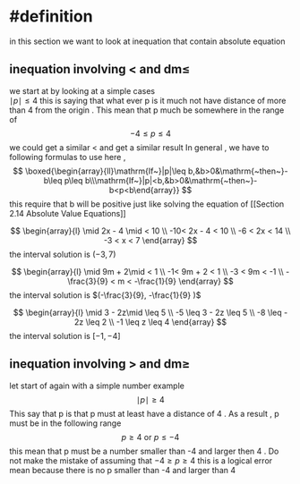 
# #definition   
in this section we want to look at inequation that contain  absolute equation  

##  inequation  involving  <  and  dm$\leq$
we start at by  looking at a simple cases  
$\mid p \mid \leq 4$ 
this is saying that what ever  p  is   it much  not have distance of more than  4  from the origin   . This mean that  p  much  be somewhere in the range of  
$$
-4\leq p  \leq 4
$$
we could  get a similar    < and  get a similar result 
In general  ,  we have to following  formulas to use here ,  
$$
\boxed{\begin{array}{ll}\mathrm{If~}|p|\leq b,&b>0&\mathrm{~then~}-b\leq p\leq b\\\mathrm{If~}|p|<b,&b>0&\mathrm{~then~}-b<p<b\end{array}}
$$ this require  that   b will  be positive just like solving the equation of   [[Section 2.14 Absolute Value Equations]]

$$
\begin{array}{l}
\mid  2x -  4 \mid <  10   \\
-10<  2x  - 4  <  10    \\
-6  <  2x   <    14 \\
-3  <  x  <   7  
\end{array} 
$$
the interval  solution   is  $(-3,  7)$

$$
\begin{array}{l}
\mid 9m   +  2\mid <  1    \\
-1<   9m   +  2 <  1  \\
-3  <  9m     <    -1  \\
-\frac{3}{9}  <  m   <  -\frac{1}{9} 
\end{array} 
$$
the interval  solution   is  $(-\frac{3}{9},  -\frac{1}{9} )$



$$
\begin{array}{l}
\mid 3 - 2z\mid \leq  5    \\
-5 \leq   3 - 2z \leq  5   \\
-8 \leq  - 2z \leq  2    \\
-1 \leq  z \leq  4
\end{array} 
$$
the interval  solution   is  $[-1 ,  -4]$

##  inequation  involving  >  and  dm$\geq$
let start of again  with a  simple number example  
$$\mid  p  \mid    \geq  4$$ This say that p  is   that  p must  at least  have a distance  of 4    .  As a result ,  p   must be in the following range  
$$  p    \geq  4 \text{ or } p \leq  -4$$ 
this  mean that  p  must be  a number smaller than  -4 and larger then  4  .  Do  not make the mistake of assuming that   $-4\geq p\geq 4$ this is  a logical error  mean because there is  no p  smaller than -4 and  larger than  4 
